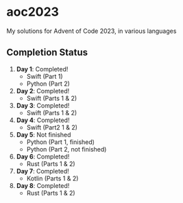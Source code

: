 # aoc2023
 
My solutions for Advent of Code 2023, in various languages

## Completion Status

1. **Day 1**: Completed!
    * Swift (Part 1)
    * Python (Part 2)
2. **Day 2**: Completed!
    * Swift (Parts 1 & 2)
3. **Day 3**: Completed!
    * Swift (Parts 1 & 2)
4. **Day 4**: Completed!
    * Swift (Part2 1 & 2)
5. **Day 5**: Not finished
    * Python (Part 1, finished)
    * Python (Part 2, not finished)
6. **Day 6**: Completed!
    * Rust (Parts 1 & 2)
7. **Day 7**: Completed!
    * Kotlin (Parts 1 & 2)
8. **Day 8**: Completed!
    * Rust (Parts 1 & 2)
    